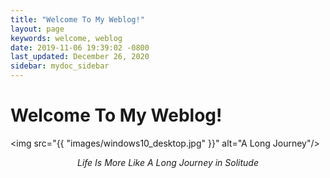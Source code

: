 ```yaml
---
title: "Welcome To My Weblog!"
layout: page
keywords: welcome, weblog
date: 2019-11-06 19:39:02 -0800
last_updated: December 26, 2020
sidebar: mydoc_sidebar
---
```


# Welcome To My Weblog!

<img src="{{ "images/windows10_desktop.jpg" }}" alt="A Long Journey"/>
<center><I>Life Is More Like A Long Journey in Solitude</I></center>
